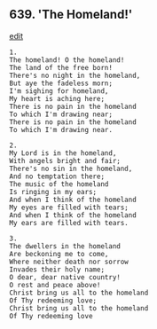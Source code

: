 
## 639.  'The Homeland!'
[edit](https://docs.google.com/document/d/1%2DxmNMjz%2DISnkih9gfIY7D_JKXJ7IEaN6/edit?mode=html)



    1.
    The homeland! O the homeland!
    The land of the free born!
    There's no night in the homeland,
    But aye the fadeless morn;
    I'm sighing for homeland,
    My heart is aching here;
    There is no pain in the homeland
    To which I'm drawing near;
    There is no pain in the homeland
    To which I'm drawing near.

    2.
    My Lord is in the homeland,
    With angels bright and fair;
    There's no sin in the homeland,
    And no temptation there;
    The music of the homeland
    Is ringing in my ears;
    And when I think of the homeland
    My eyes are filled with tears;
    And when I think of the homeland
    My ears are filled with tears.

    3.
    The dwellers in the homeland
    Are beckoning me to come,
    Where neither death nor sorrow
    Invades their holy name;
    O dear, dear native country!
    O rest and peace above!
    Christ bring us all to the homeland
    Of Thy redeeming love;
    Christ bring us all to the homeland
    Of Thy redeeming love
